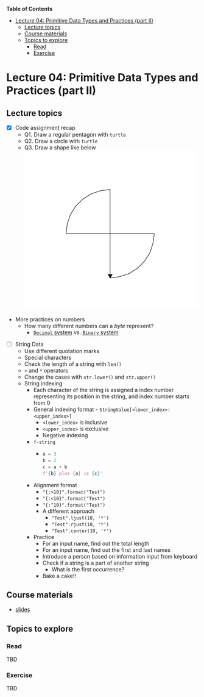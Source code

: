 
**Table of Contents**
- [Lecture 04: Primitive Data Types and Practices (part II)](#lecture-04-primitive-data-types-and-practices-part-ii)
  - [Lecture topics](#lecture-topics)
  - [Course materials](#course-materials)
  - [Topics to explore](#topics-to-explore)
    - [Read](#read)
    - [Exercise](#exercise)


# Lecture 04: Primitive Data Types and Practices (part II)

## Lecture topics
* [x] Code assignment recap
  * Q1. Draw a regular pentagon with `turtle`
  * Q2. Draw a circle with `turtle`
  * Q3. Draw a shape like below ![](./special_shape.png)
* More practices on numbers
  * How many different numbers can a *byte* represent?
    * [`Decimal` system](https://en.wikipedia.org/wiki/Decimal) vs. [`Binary` system](https://en.wikipedia.org/wiki/Binary_number)
* [ ] String Data
  * Use different quotation marks
  * Special characters
  * Check the length of a string with `len()`
  * `+` and `*` operators
  * Change the cases with `str.lower()` and `str.upper()`
  * String indexing
    * Each character of the string is assigned a index number representing its position in the string, and index number starts from 0
    * General indexing format - `StringValue[<lower_index>:<upper_index>]`
      * `<lower_index>` is inclusive
      * `<upper_index>` is exclusive
      * Negative indexing
    * `f-string`
      * ```python
        a = 3
        b = 2
        c = a + b
        f'{b} plus {a} is {c}'      
        ```
    * Alignment format
      * `"{:>10}".format("Test")`
      * `"{:<10}".format("Test")`
      * `"{:^10}".format("Test")`
      * A different approach
        * `"Test".ljust(10, '*')`
        * `"Test".rjust(10, '*')`
        * `"Test".center(10, '*')`
    * Practice
      * For an input name, find out the total length
      * For an input name, find out the first and last names
      * Introduce a person based on information input from keyboard
      * Check if a string is a part of another string
        * What is the first occurrence?
      * Bake a cake!!
  


## Course materials
* [slides](https://docs.google.com/presentation/d/1sO_7PW4qL3dMckd6r7lQ9o7cYgOJdGzR3owE0shzVPE/edit?usp=sharing)

## Topics to explore
### Read
TBD

### Exercise
TBD
